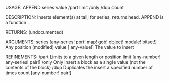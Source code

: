 USAGE:
     APPEND series value /part limit /only /dup count

DESCRIPTION:
     Inserts element(s) at tail; for series, returns head.
     APPEND is a function .

RETURNS:
    (undocumented)

ARGUMENTS:
    series [any-series! port! map! gob! object! module! bitset!]
        Any position (modified)
    value [<opt> any-value!]
        The value to insert

REFINEMENTS:
    /part
        Limits to a given length or position
    limit [any-number! any-series! pair!]
    /only
        Only insert a block as a single value (not the contents of the block)
    /dup
        Duplicates the insert a specified number of times
    count [any-number! pair!]
